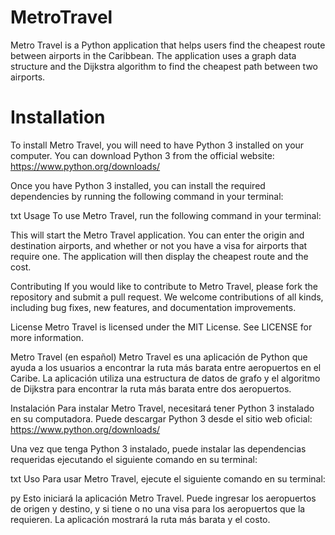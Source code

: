 # MetroTravel

Metro Travel is a Python application that helps users find the cheapest route between airports in the Caribbean. The application uses a graph data structure and the Dijkstra algorithm to find the cheapest path between two airports.

# Installation
To install Metro Travel, you will need to have Python 3 installed on your computer. You can download Python 3 from the official website: https://www.python.org/downloads/

Once you have Python 3 installed, you can install the required dependencies by running the following command in your terminal:

txt
Usage
To use Metro Travel, run the following command in your terminal:

This will start the Metro Travel application. You can enter the origin and destination airports, and whether or not you have a visa for airports that require one. The application will then display the cheapest route and the cost.

Contributing
If you would like to contribute to Metro Travel, please fork the repository and submit a pull request. We welcome contributions of all kinds, including bug fixes, new features, and documentation improvements.

License
Metro Travel is licensed under the MIT License. See LICENSE for more information.

Metro Travel (en español)
Metro Travel es una aplicación de Python que ayuda a los usuarios a encontrar la ruta más barata entre aeropuertos en el Caribe. La aplicación utiliza una estructura de datos de grafo y el algoritmo de Dijkstra para encontrar la ruta más barata entre dos aeropuertos.

Instalación
Para instalar Metro Travel, necesitará tener Python 3 instalado en su computadora. Puede descargar Python 3 desde el sitio web oficial: https://www.python.org/downloads/

Una vez que tenga Python 3 instalado, puede instalar las dependencias requeridas ejecutando el siguiente comando en su terminal:

txt
Uso
Para usar Metro Travel, ejecute el siguiente comando en su terminal:

py
Esto iniciará la aplicación Metro Travel. Puede ingresar los aeropuertos de origen y destino, y si tiene o no una visa para los aeropuertos que la requieren. La aplicación mostrará la ruta más barata y el costo.
